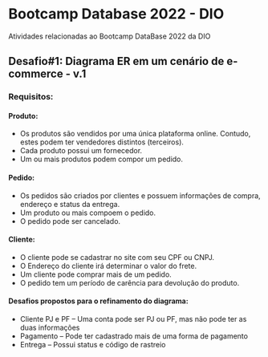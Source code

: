 # Bootcamp Database 2022 - DIO
Atividades relacionadas ao Bootcamp DataBase 2022 da DIO
## Desafio#1: Diagrama ER em um cenário de e-commerce - v.1
### Requisitos:
#### Produto:
- Os produtos são vendidos por uma única plataforma online.
Contudo, estes podem ter vendedores distintos (terceiros).
- Cada produto possui um fornecedor.
- Um ou mais produtos podem compor um pedido.
#### Pedido:
- Os pedidos são criados por clientes e possuem informações de
compra, endereço e status da entrega.
- Um produto ou mais compoem o pedido.
- O pedido pode ser cancelado.
#### Cliente:
- O cliente pode se cadastrar no site com seu CPF ou CNPJ.
- O Endereço do cliente irá determinar o valor do frete.
- Um cliente pode comprar mais de um pedido.
- O pedido tem um período de carência para devolução do produto.
#### Desafios propostos para o refinamento do diagrama:
- Cliente PJ e PF – Uma conta pode ser PJ ou PF, mas não
pode ter as duas informações
- Pagamento – Pode ter cadastrado mais de uma forma de
pagamento
- Entrega – Possui status e código de rastreio
